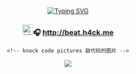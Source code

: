 <div align="center">
  
  <!-- dynamic typing effect 动态打字效果 -->
  <div align="center">
    <a href="https://blog.sunguoqi.com/">
      <img src="https://readme-typing-svg.demolab.com?font=Fira+Code&pause=1000&width=435&lines=console.log(%22Hello%2C%20World%22);欢迎访问我的主页!&center=true&size=27" alt="Typing SVG" />
    </a>
  </div>

  ### <img src='https://qpluspicture.oss-cn-beijing.aliyuncs.com/6LjjQA/Hi.gif' alt='Hi' width="24"/>🎧 http://beat.h4ck.me

    <!-- knock code pictures 敲代码的图片 -->
  <img src="https://cdn.jsdelivr.net/gh/sun0225SUN/sun0225SUN/assets/images/coding.gif" /><br>
  
  </div>
